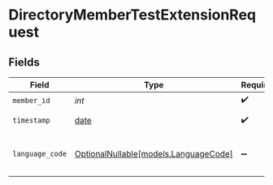 # DirectoryMemberTestExtensionRequest


## Fields

| Field                                                                | Type                                                                 | Required                                                             | Description                                                          |
| -------------------------------------------------------------------- | -------------------------------------------------------------------- | -------------------------------------------------------------------- | -------------------------------------------------------------------- |
| `member_id`                                                          | *int*                                                                | :heavy_check_mark:                                                   | N/A                                                                  |
| `timestamp`                                                          | [date](https://docs.python.org/3/library/datetime.html#date-objects) | :heavy_check_mark:                                                   | Timestamp for test                                                   |
| `language_code`                                                      | [OptionalNullable[models.LanguageCode]](../models/languagecode.md)   | :heavy_minus_sign:                                                   | Optional language code for test                                      |